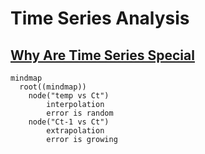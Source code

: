 Time Series Analysis
===

## [Why Are Time Series Special](https://www.youtube.com/watch?v=ZoJ2OctrFLA&list=PLvcbYUQ5t0UHOLnBzl46_Q6QKtFgfMGc3&index=1)

```mermaid
mindmap
  root((mindmap))
    node("temp vs Ct")
        interpolation
        error is random
    node("Ct-1 vs Ct")
        extrapolation
        error is growing
```